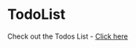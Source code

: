 # TodoList

Check out the Todos List - <a href="https://venkatmastercoder.github.io/TodoList/">Click here</a>
